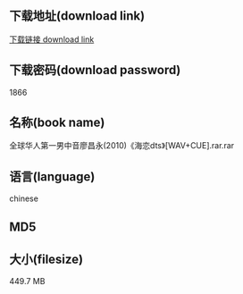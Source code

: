 ## 下载地址(download link)
[下载链接 download link](https://voluble-croquembouche-d321dc.netlify.app/?s=%E5%85%A8%E7%90%83%E5%8D%8E%E4%BA%BA%E7%AC%AC%E4%B8%80%E7%94%B7%E4%B8%AD%E9%9F%B3%E5%BB%96%E6%98%8C%E6%B0%B8%282010%29%E3%80%8A%E6%B5%B7%E6%81%8Bdts%E3%80%8B%5BWAV%2BCUE%5D.rar)

## 下载密码(download password)
1866

## 名称(book name)
全球华人第一男中音廖昌永(2010)《海恋dts》[WAV+CUE].rar.rar

## 语言(language)
chinese

## MD5


## 大小(filesize)
449.7 MB
